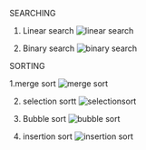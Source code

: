 SEARCHING

1. Linear search
   ![linear search](https://github.com/user-attachments/assets/2235b82f-d887-4b15-abc4-d0564a68b549)

2. Binary search
   ![binary search](https://github.com/user-attachments/assets/c3d387a3-7862-4790-80f7-e36074644a6b)

SORTING

1.merge sort
 ![merge sort](https://github.com/user-attachments/assets/8d958be2-d9bc-4a61-831e-a20cfae2d09e)

2. selection sortt
   ![selectionsort](https://github.com/user-attachments/assets/07f38217-1601-4d00-b750-71f4b207bb20)
   

4. Bubble sort
  ![bubble sort](https://github.com/user-attachments/assets/f7f39515-dfd9-46de-ac70-0325978b6774)

5. insertion sort
   ![insertion sort](https://github.com/user-attachments/assets/20f03fa9-38a9-49e7-aa9c-b3524a55b111)

   



